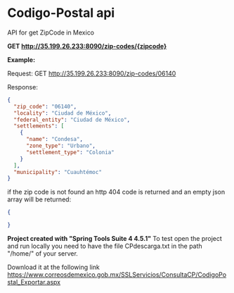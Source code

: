 # Codigo-Postal api
API for get ZipCode in Mexico

**GET http://35.199.26.233:8090/zip-codes/{zipcode}**

**Example:**

Request: 
GET http://35.199.26.233:8090/zip-codes/06140

Response:
```json
{
  "zip_code": "06140",
  "locality": "Ciudad de México",
  "federal_entity": "Ciudad de México",
  "settlements": [
    {
      "name": "Condesa",
      "zone_type": "Urbano",
      "settlement_type": "Colonia"
    }
  ],
  "municipality": "Cuauhtémoc"
}

```

if the zip code is not found an http 404 code is returned and an empty json array will be returned:
```json
{

}
```

**Project created with "Spring Tools Suite 4 4.5.1"**
To test open the project and run locally you need to have the file CPdescarga.txt in the path "/home/" of your server.

Download it at the following link
https://www.correosdemexico.gob.mx/SSLServicios/ConsultaCP/CodigoPostal_Exportar.aspx

